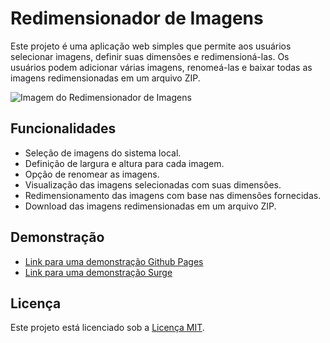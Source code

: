 # Redimensionador de Imagens

Este projeto é uma aplicação web simples que permite aos usuários selecionar imagens, definir suas dimensões e redimensioná-las. Os usuários podem adicionar várias imagens, renomeá-las e baixar todas as imagens redimensionadas em um arquivo ZIP.

![Imagem do Redimensionador de Imagens](https://i.ibb.co/gMb4h1Fb/resize33.jpg)

## Funcionalidades

- Seleção de imagens do sistema local.
- Definição de largura e altura para cada imagem.
- Opção de renomear as imagens.
- Visualização das imagens selecionadas com suas dimensões.
- Redimensionamento das imagens com base nas dimensões fornecidas.
- Download das imagens redimensionadas em um arquivo ZIP.

## Demonstração

 - [Link para uma demonstração Github Pages](https://andremts.github.io/resizeMultipleImg/)
 - [Link para uma demonstração Surge](https://resize-multiple-img.surge.sh/)

## Licença

Este projeto está licenciado sob a [Licença MIT](LICENSE).
